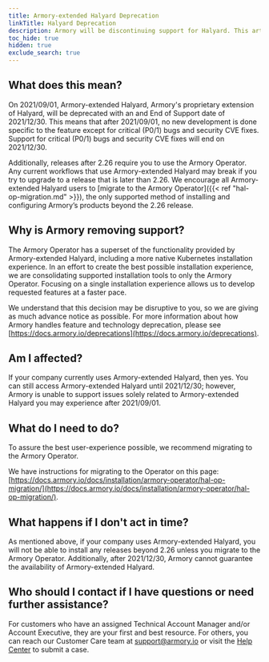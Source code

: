 ```yaml
---
title: Armory-extended Halyard Deprecation
linkTitle: Halyard Deprecation
description: Armory will be discontinuing support for Halyard. This article explains why Armory is doing this and how it impacts your company.
toc_hide: true
hidden: true
exclude_search: true
---
```

 
## What does this mean?

On 2021/09/01, Armory-extended Halyard, Armory's proprietary extension of Halyard, will be deprecated with an and End of Support date of 2021/12/30. This means that after 2021/09/01, no new development is done specific to the feature except for critical (P0/1) bugs and security CVE fixes. Support for critical (P0/1) bugs and security CVE fixes will end on 2021/12/30. 

Additionally, releases after 2.26 require you to use the Armory Operator. Any current workflows that use Armory-extended Halyard may break
if you try to upgrade to a release that is later than 2.26. We encourage all Armory-extended Halyard users to [migrate to the Armory Operator]({{< ref "hal-op-migration.md" >}}), the only supported method of installing and configuring Armory’s products beyond the 2.26 release.
 
## Why is Armory removing support?

The Armory Operator has a superset of the functionality provided by
Armory-extended Halyard, including a more native Kubernetes installation experience. In an
effort to create the best possible installation experience, we are
consolidating supported installation tools to only the Armory Operator.
Focusing on a single installation experience allows us to develop requested
features at a faster pace.

We understand that this decision may be disruptive to you, so we are giving as much
advance notice as possible.  For more information about how Armory handles
feature and technology deprecation, please see
[https://docs.armory.io/deprecations](https://docs.armory.io/deprecations).
 
## Am I affected?

If your company currently uses Armory-extended Halyard, then yes. You can still access Armory-extended Halyard
until 2021/12/30; however, Armory is unable to support issues solely related to Armory-extended Halyard you may experience after 2021/09/01.
 
## What do I need to do?

To assure the best user-experience possible, we recommend migrating to the Armory Operator.

We have instructions for migrating to the Operator on this page:
[https://docs.armory.io/docs/installation/armory-operator/hal-op-migration/](https://docs.armory.io/docs/installation/armory-operator/hal-op-migration/).
 
 ## What happens if I don't act in time?

As mentioned above, if your company uses Armory-extended Halyard, you will not be able to install any releases beyond 2.26 unless you migrate to the Armory Operator. Additionally, after 2021/12/30, Armory cannot guarantee the availability of Armory-extended Halyard.
 
## Who should I contact if I have questions or need further assistance?

For customers who have an assigned Technical Account Manager and/or Account Executive, they are your first and best resource. For others, you can reach our Customer Care team at [support@armory.io](mailto:support@armory.io) or visit the [Help Center](https://support.armory.io/) to submit a case.

